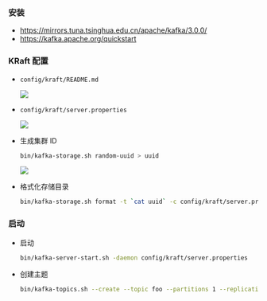 ### 安装

- https://mirrors.tuna.tsinghua.edu.cn/apache/kafka/3.0.0/
- https://kafka.apache.org/quickstart

### KRaft 配置

- `config/kraft/README.md`

  ![](https://img-blog.csdnimg.cn/1ec389e73ffd43679565f4b125160fd2.png)

- `config/kraft/server.properties`

  ![](https://img-blog.csdnimg.cn/0251b1ff07274bb7b0795128977ef0b4.png)

- 生成集群 ID

  ```bash
  bin/kafka-storage.sh random-uuid > uuid
  ```

  ![](https://img-blog.csdnimg.cn/1e44a45a84134d3a9d4461372c67335e.png)

- 格式化存储目录

  ```bash
  bin/kafka-storage.sh format -t `cat uuid` -c config/kraft/server.properties
  ```

### 启动

- 启动

  ```bash
  bin/kafka-server-start.sh -daemon config/kraft/server.properties
  ```

- 创建主题

  ```bash
  bin/kafka-topics.sh --create --topic foo --partitions 1 --replication-factor 1 --bootstrap-server localhost:9092
  ```
